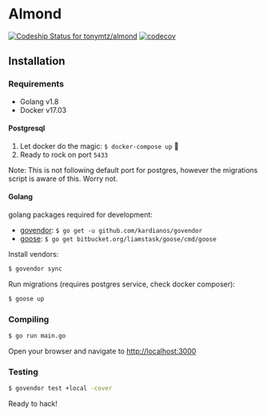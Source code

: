 # Almond

[ ![Codeship Status for tonymtz/almond](https://app.codeship.com/projects/4f4db340-2342-0135-1185-229ae24d69ea/status?branch=master)](https://app.codeship.com/projects/221937)
[![codecov](https://codecov.io/gh/tonymtz/almond/branch/master/graph/badge.svg?token=sf0qEs1thZ)](https://codecov.io/gh/tonymtz/almond)

## Installation

### Requirements

- Golang v1.8
- Docker v17.03

#### Postgresql

1. Let docker do the magic: `$ docker-compose up` 🐳
2. Ready to rock on port `5433`

Note: This is not following default port for postgres, however the migrations script is aware of this. Worry not.

#### Golang

golang packages required for development:

- [govendor](https://github.com/kardianos/govendor): `$ go get -u github.com/kardianos/govendor`
- [goose](https://bitbucket.org/liamstask/goose/): `$ go get bitbucket.org/liamstask/goose/cmd/goose`

Install vendors:

```bash
$ govendor sync
```

Run migrations (requires postgres service, check docker composer):

```bash
$ goose up
```

### Compiling

```bash
$ go run main.go
```

Open your browser and navigate to [http://localhost:3000](http://localhost:3000)

### Testing

```bash
$ govendor test +local -cover
```

Ready to hack!

